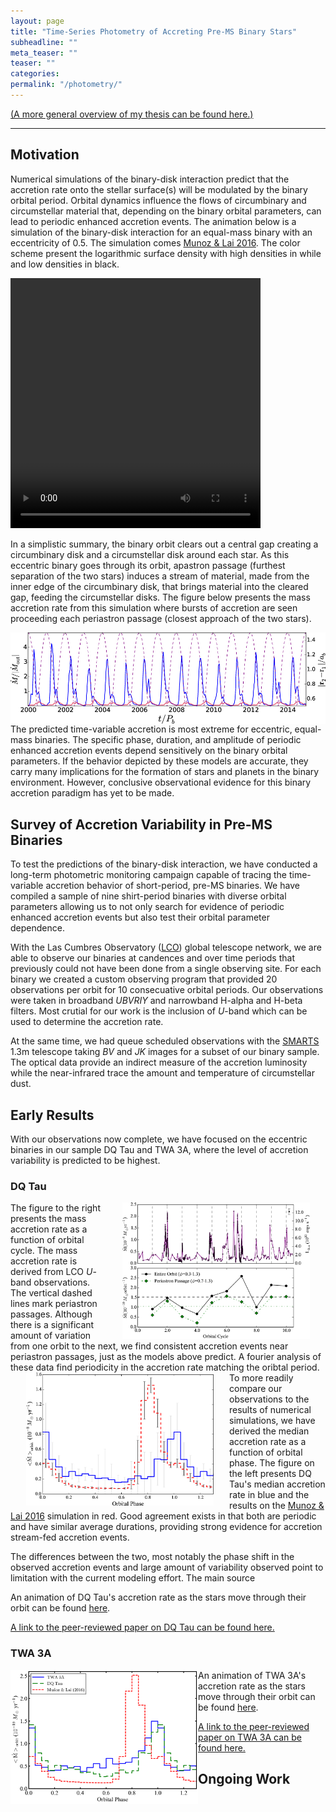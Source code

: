 ```yaml
---
layout: page
title: "Time-Series Photometry of Accreting Pre-MS Binary Stars"
subheadline: ""
meta_teaser: ""
teaser: ""
categories:
permalink: "/photometry/"
---
```

<a href='https://tofflemire.github.io/research/'>(A more general overview of my thesis can be found here.)</a>
<hr>

## Motivation
Numerical simulations of the binary-disk interaction predict that the accretion rate onto the stellar surface(s) will be modulated by the binary orbital period. Orbital dynamics influence the flows of circumbinary and circumstellar material that, depending on the binary orbital parameters, can lead to periodic enhanced accretion events. The animation below is a simulation of the binary-disk interaction for an equal-mass binary with an eccentricity of 0.5. The simulation comes <a href='http://adsabs.harvard.edu/abs/2016ApJ...827...43M' target='blank'>Munoz & Lai 2016</a>. The color scheme present the logarithmic surface density with high densities in while and low densities in black. 

<video src="/local_files/movie_e05.mp4" width="400" height="400" ALIGN="left" controls preload></video>

In a simplistic summary, the binary orbit clears out a central gap creating a circumbinary disk and a circumstellar disk around each star. As this eccentric binary goes through its orbit, apastron passage (furthest separation of the two stars) induces a stream of material, made from the inner edge of the circumbinary disk, that brings material into the cleared gap, feeding the circumstellar disks. The figure below presents the mass accretion rate from this simulation where bursts of accretion are seen proceeding each periastron passage (closest approach of the two stars). 

<a href='http://adsabs.harvard.edu/abs/2016ApJ...827...43M' target='blank'>
  <img src="/local_files/ML2016_Mdot.jpg" width="700" ALIGN="left">
</a>

The predicted time-variable accretion is most extreme for eccentric, equal-mass binaries. The specific phase, duration, and amplitude of periodic enhanced accretion events depend sensitively on the binary orbital parameters. If the behavior depicted by these models are accurate, they carry many implications for the formation of stars and planets in the binary environment. However, conclusive observational evidence for this binary accretion paradigm has yet to be made.

## Survey of Accretion Variability in Pre-MS Binaries

To test the predictions of the binary-disk interaction, we have conducted a long-term photometric monitoring campaign capable of tracing the time-variable accretion behavior of short-period, pre-MS binaries. We have compiled a sample of nine shirt-period binaries with diverse orbital parameters allowing us to not only search for evidence of periodic enhanced accretion events but also test their orbital parameter dependence. 

With the Las Cumbres Observatory (<a href='https://lco.global/' target='blank'>LCO</a>) global telescope network, we are able to observe our binaries at candences and over time periods that previously could not have been done from a single observing site. For each binary we created a custom observing program that provided 20 observations per orbit for 10 consecuative orbital periods. Our observations were taken in broadband <i> UBVRIY </i> and narrowband H-alpha and H-beta filters. Most crutial for our work is the inclusion of <i>U</i>-band which can be used to determine the accretion rate. 

<!-- <a href='https://lco.global/' target='blank'> <img src="/local_files/LCO-logo-web.jpg" width="200" ALIGN="left"> </a> -->

At the same time, we had queue scheduled observations with the <a href='http://www.astro.yale.edu/smarts/' target='blank'>SMARTS</a> 1.3m telescope taking <i>BV</i> and <i>JK</i> images for a subset of our binary sample. The optical data provide an indirect measure of the accretion luminosity while the near-infrared trace the amount and temperature of circumstellar dust. 

<!-- <a href='http://www.astro.yale.edu/smarts/' target='blank'> <img src="/local_files/smarts.jpg" width="300" ALIGN="right"> </a> -->

## Early Results

With our observations now complete, we have focused on the eccentric binaries in our sample DQ Tau and TWA 3A, where the level of accretion variability is predicted to be highest. 

### DQ Tau

<img src="/local_files/DQ_Mdot.jpg" width="300" ALIGN="right" HSPACE="25" />
The figure to the right presents the mass accretion rate as a function of orbital cycle. The mass accretion rate is derived from LCO <i>U</i>-band observations. The vertical dashed lines mark periastron passages. Although there is a significant amount of variation from one orbit to the next, we find consistent accretion events near periastron passages, just as the models above predict. A fourier analysis of these data find periodicity in the accretion rate matching the oribtal period. 

<img src="/local_files/DQ_Model.jpg" width="300" ALIGN="left" HSPACE="25" />
To more readily compare our observations to the results of numerical simulations, we have derived the median accretion rate as a function of orbital phase. The figure on the left presents DQ Tau's median accretion rate in blue and the results on the <a href='http://adsabs.harvard.edu/abs/2016ApJ...827...43M' target='blank'>Munoz & Lai 2016</a> simulation in red. Good agreement exists in that both are periodic and have similar average durations, providing strong evidence for accretion stream-fed accretion events.

The differences between the two, most notably the phase shift in the observed accretion events and large amount of variability observed point to limitation with the current modeling effort. The main source 



An animation of DQ Tau's accretion rate as the stars move through their orbit can be found <a href='https://tofflemire.github.io/animations/'>here</a>.

<!-- A little bit about <a href='http://www.apo.nmsu.edu/Telescopes/ARCSAT/index.html' target='blank'>ARCSAT</a> and the <a href='https://www.noao.edu/0.9m/' target='blank'>WIYN 0.9m</a> telescopes. -->

<!-- <img src="/local_files/DQ_CMD.jpg" width="300" ALIGN="left"> --> 

<a href='http://adsabs.harvard.edu/abs/2017ApJ...835....8T' target='blank'> A link to the peer-reviewed paper on DQ Tau can be found here.</a>

### TWA 3A

<img src="/local_files/TWA_Mdot_AveComp_FINAL.png" width="300" ALIGN="left">


An animation of TWA 3A's accretion rate as the stars move through their orbit can be found <a href='https://tofflemire.github.io/animations/'>here</a>.

<a href='http://adsabs.harvard.edu/abs/2017ApJ...842L..12T' target='blank'> A link to the peer-reviewed paper on TWA 3A can be found here.</a>

## Ongoing Work

